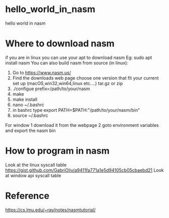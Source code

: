 # hello_world_in_nasm
hello world in nasm

# Where to download nasm
if you are in linux you can use your apt to download nasm
Eg: sudo apt install  nasm
You can also build nasm from source (in linux):
1. Go to https://www.nasm.us/
2. Find the downloads web page choose one version that fit your current set up (macOS,win32,win64,linux etc....) tar.gz or zip
3. ./configue prefix=/path/to/your/nasm
4. make
5. make install
6. nano ~/.bashrc 
7. in bashrc type export PATH=$PATH:"/path/to/your/nasm/bin"
8. source ~/.bashrc

For window
1 download it from the webpage
2 goto environment variables and export the nasm bin

# How to program in nasm
Look at the linux syscall table https://gist.github.com/GabriOliv/a9411fa771a1e5d94105cb05cbaebd21
Look at window api syscall table

# Reference
https://cs.lmu.edu/~ray/notes/nasmtutorial/
